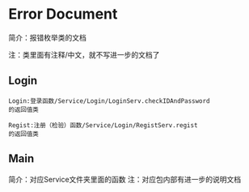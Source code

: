 # Error Document
简介：报错枚举类的文档

注：类里面有注释/中文，就不写进一步的文档了
## Login

    Login:登录函数/Service/Login/LoginServ.checkIDAndPassword
    的返回值类
    
    Regist:注册（检验）函数/Service/Login/RegistServ.regist
    的返回值类
## Main
简介：对应Service文件夹里面的函数
注：对应包内部有进一步的说明文档